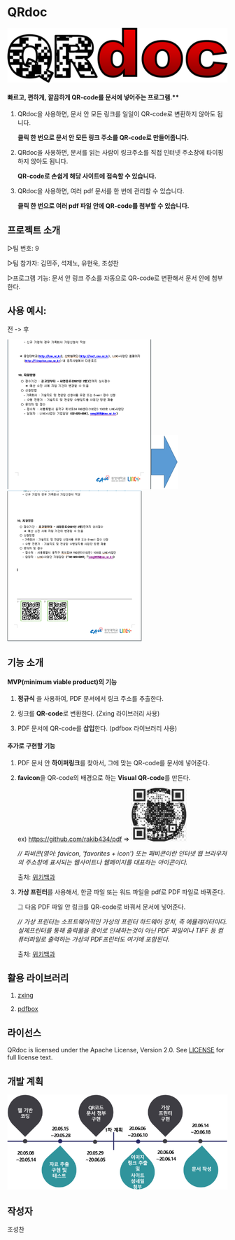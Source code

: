 # QRdoc

![QRdoc_logo](./documents/README_image/QRdoc_logo.png)

#### 	빠르고, 편하게, 깔끔하게 QR-code를 문서에 넣어주는 프로그램.** 

1. QRdoc을 사용하면, 문서 안 모든 링크를 일일이 QR-code로 변환하지 않아도 됩니다.  

   **클릭 한 번으로 문서 안 모든 링크 주소를 QR-code로 만들어줍니다.** 

 1. QRdoc을 사용하면, 문서를 읽는 사람이 링크주소를 직접 인터넷 주소창에 타이핑 하지 않아도 됩니다. 

     **QR-code로 손쉽게 해당 사이트에 접속할 수 있습니다.** 

 3. QRdoc을 사용하면, 여러 pdf 문서를 한 번에 관리할 수 있습니다. 

    **클릭 한 번으로  여러 pdf 파일 안에 QR-code를 첨부할 수 있습니다.**



## 프로젝트 소개

▷팀 번호:                 9

▷팀 참가자:            김민주,  석제노, 유현욱, 조성찬

▷프로그램 기능:     문서 안 링크 주소를 자동으로 QR-code로 변환해서 문서 안에 첨부한다.



## 사용 예시:			

전                                                                             ->            후

![before](./documents/README_image/before.png)![arrow](./documents/README_image/arrow.png)![after](./documents/README_image/after.png)





## 기능 소개

#### MVP(minimum viable product)의 기능

1. **정규식** 을 사용하여, PDF 문서에서 링크 주소를  추출한다.

2. 링크를 **QR-code**로 변환한다. (Zxing 라이브러리 사용)

3. PDF 문서에 QR-code를 **삽입**한다. (pdfbox 라이브러리 사용)

   

#### 추가로 구현할 기능

1. PDF 문서 안 **하이퍼링크**를 찾아서, 그에 맞는 QR-code를 문서에 넣어준다.

2. **favicon**을 QR-code의 배경으로 하는 **Visual QR-code**를 만든다. 

   ex) https://github.com/rakib434/pdf           =>          ![Visual_QR](./documents/README_image/Visual_QR.png)

   *// 파비콘(영어: favicon, 'favorites + icon') 또는 패비콘이란 인터넷 웹 브라우저의 주소창에 표시되는 웹사이트나 웹페이지를 대표하는 아이콘이다.* 

   출처: [위키백과](https://ko.wikipedia.org/wiki/파비콘)

3. **가상 프린터**를 사용해서, 한글 파일 또는 워드 파일을 pdf로 PDF 파일로 바꿔준다. 

   그 다음 PDF 파일 안 링크를 QR-code로 바꿔서 문서에 넣어준다.

   *// 가상 프린터는 소프트웨어적인 가상의 프린터 하드웨어 장치, 즉 에뮬레이터이다. 실제프린터를 통해 출력물을 종이로 인쇄하는것이 아닌 PDF 파일이나 TIFF 등 컴퓨터파일로 출력하는 가상의 PDF프린터도 여기에 포함된다.*

   출처: [위키백과](https://ko.wikipedia.org/wiki/%EA%B0%80%EC%83%81_%ED%94%84%EB%A6%B0%ED%84%B0)



## 활용 라이브러리

1. [zxing](https://github.com/zxing/zxing)

2. [pdfbox](https://github.com/apache/pdfbox)



## 라이선스

QRdoc is licensed under the Apache License, Version 2.0. See [LICENSE](https://github.com/JoeSeongchan/QRdoc/blob/master/LICENSE) for full license text.



## 개발 계획

![plan](./documents/README_image/plan.png)

## 작성자
조성찬

